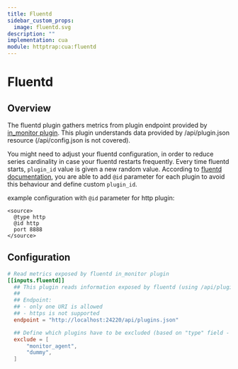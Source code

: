 ```yaml
---
title: Fluentd
sidebar_custom_props:
  image: fluentd.svg
description: ""
implementation: cua
module: httptrap:cua:fluentd
---
```


# Fluentd

## Overview

The fluentd plugin gathers metrics from plugin endpoint provided by [in_monitor plugin](https://docs.fluentd.org/input/monitor_agent).
This plugin understands data provided by /api/plugin.json resource (/api/config.json is not covered).

You might need to adjust your fluentd configuration, in order to reduce series cardinality in case your fluentd restarts frequently. Every time fluentd starts, `plugin_id` value is given a new random value.
According to [fluentd documentation](https://docs.fluentd.org/configuration/config-file#common-plugin-parameter), you are able to add `@id` parameter for each plugin to avoid this behaviour and define custom `plugin_id`.

example configuration with `@id` parameter for http plugin:

```
<source>
  @type http
  @id http
  port 8888
</source>
```

## Configuration

```toml
# Read metrics exposed by fluentd in_monitor plugin
[[inputs.fluentd]]
  ## This plugin reads information exposed by fluentd (using /api/plugins.json endpoint).
  ##
  ## Endpoint:
  ## - only one URI is allowed
  ## - https is not supported
  endpoint = "http://localhost:24220/api/plugins.json"

  ## Define which plugins have to be excluded (based on "type" field - e.g. monitor_agent)
  exclude = [
	  "monitor_agent",
	  "dummy",
  ]
```
